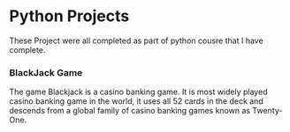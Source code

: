 # Python Projects

These Project were all completed as part of python cousre that I have complete.

### BlackJack Game
The game Blackjack is a casino banking game. It is most widely played casino banking game in the world, it uses all 52 cards in the deck and descends from a global family of casino banking games known as Twenty-One. 

